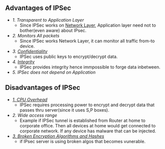 ## Advantages of IPSec
- *1. Transparent to Application Layer*
  - Since IPSec works on [Network Layer](/Networking/OSI-Layers), Application layer need not to bother(even aware) about IPsec.
- *2. Monitors All packets* 
  - Since IPSec works Network Layer, it can monitor all traffic from-to device.
- *3. [Confidentiality](../Encryption_Cryptography_Confidentiality)*
  - IPSec uses public keys to encrypt/decrypt data.
- *4. [Integrity](https://sites.google.com/site/amitinterviewpreparation/networking/layer3/security)*
  - IPSec provides integrity hence immpossible to forge data inbetween.
- *5. IPSec does not depend on Application*

## Disadvantages of IPSec
- *[1. CPU Overhead](https://sites.google.com/site/amitinterviewpreparation/networking/layer3/security)*
  - IPSec requires processing power to encrypt and decrypt data that passes thru server(since it uses S,P boxes).
- *2. Wide access range*
  - Example if IPSec tunnel is established from Router at home to corporate office. Then all devices at home would get connected to corporate network. If any device has malware that can be injected.
- *[3. Broken Encryption Algorithms and Hashes](https://sites.google.com/site/amitinterviewpreparation/networking/layer3/security)*
  - if IPsec server is using broken algos that becomes vunerable.

